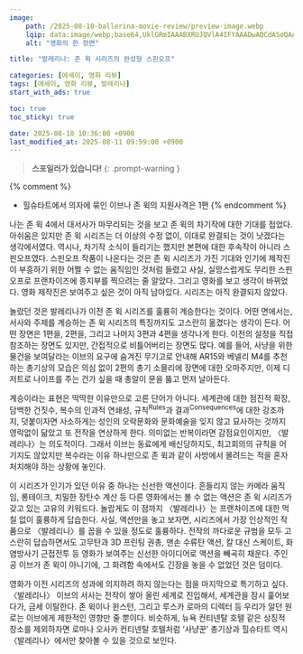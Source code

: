 ```yaml
---
image:
    path: /2025-08-10-ballerina-movie-review/preview-image.webp
    lqip: data:image/webp;base64,UklGRmIAAABXRUJQVlA4IFYAAADwAQCdASoQAAgAAUAmJZQCdADw3CSWsIAA/vxw4w4rz7RwPAWcaYg3KW/2nH/7pxsQVxReuEvGbFfXKS3lajRMe5HXQhveg6Uq4e9Abh57h7+DB3wIAA==
    alt: "영화의 한 장면"

title: "발레리나: 존 윅 시리즈의 완성형 스핀오프"

categories: [에세이, 영화 리뷰]
tags: [에세이, 영화 리뷰, 발레리나]
start_with_ads: true

toc: true
toc_sticky: true

date: 2025-08-10 10:36:00 +0900
last_modified_at: 2025-08-11 09:59:00 +0900
---
```


> **스포일러가 있습니다!**
{: .prompt-warning }

{% comment %}
- 힐슈타트에서 의자에 묶인 이브나 존 윅의 지원사격은 1편
{% endcomment %}

나는 존 윅 4에서 대서사가 마무리되는 것을 보고 존 윅의 차기작에 대한 기대를 접었다. 아쉬움은 있지만 존 윅 시리즈는 더 이상의 수정 없이, 이대로 완결되는 것이 낫겠다는 생각에서였다. 역시나, 차기작 소식이 들리기는 했지만 본편에 대한 후속작이 아니라 스핀오프였다. 스핀오프 작품이 나온다는 것은 존 윅 시리즈가 가진 기대와 인기에 제작진이 부흥하기 위한 어쩔 수 없는 움직임인 것처럼 들렸고 사실, 실망스럽게도 무리한 스핀오프로 프랜차이즈에 종지부를 찍으려는 줄 알았다. 그리고 영화를 보고 생각이 바뀌었다. 영화 제작진은 보여주고 싶은 것이 아직 남아있다. 시리즈는 아직 완결되지 않았다. 

놀랐던 것은 발레리나가 이전 존 윅 시리즈를 훌륭히 계승한다는 것이다. 어떤 면에서는, 서사와 주제를 계승하는 존 윅 시리즈의 특징까지도 고스란히 옮겼다는 생각이 든다. 어떤 장면은 1편을, 2편을, 그리고 나머지 3편과 4편을 생각나게 한다. 이전의 설정을 직접 참조하는 장면도 있지만, 간접적으로 비틀어버리는 장면도 많다. 예를 들어, 사냥을 위한 물건을 보여달라는 이브의 요구에 숨겨진 무기고로 안내해 AR15와 베넬리 M4를 추천하는 총기상의 모습은 의심 없이 2편의 총기 소믈리에 장면에 대한 오마주지만, 이제 디저트로 나이프를 주는 건가 싶을 때 총알이 문을 뚫고 먼저 날아든다.

계승이라는 표현은 딱딱한 이유만으로 고른 단어가 아니다. 세계관에 대한 점진적 확장, 담백한 건짓수, 복수의 인과적 연쇄성, 규칙<sup>Rules</sup>과 결과<sup>Consequences</sup>에 대한 강조까지, 덧붙이자면 사소하게는 성인의 오락문화와 문화예술을 잊지 않고 묘사하는 것까지 영락없이 닮았고 또 전작을 연상하게 한다. 의미없는 반복이라면 감점요인이지만, 〈발레리나〉는 의도적이다. 그래서 이브는 동료에게 배신당하지도, 최고회의의 규칙을 어기지도 않았지만 복수라는 이유 하나만으로 존 윅과 같이 사방에서 몰려드는 적을 혼자 처치해야 하는 상황에 놓인다.  

이 시리즈가 인기가 있던 이유 중 하나는 신선한 액션이다. 흔들리지 않는 카메라 움직임, 롱테이크, 치밀한 장탄수 계산 등 다른 영화에서는 볼 수 없는 액션은 존 윅 시리즈가 갖고 있는 고유의 키워드다. 놀랍게도 이 점까지 〈발레리나〉는 프랜차이즈에 대한 먹칠 없이 훌륭하게 답습한다. 사실, 액션만을 놓고 보자면, 시리즈에서 가장 인상적인 작품으로 〈발레리나〉를 꼽을 수 있을 정도로 훌륭하다. 전작의 까다로운 규범을 모두 고스란히 답습하면서도 고무탄과 3D 프린팅 권총, 맨손 수류탄 액션, 칼 대신 스케이트, 화염방사기 근접전투 등 영화가 보여주는 신선한 아이디어로 액션을 빼곡히 채운다. 주인공 이브가 존 윅이 아니기에, 그 화려함 속에서도 긴장을 놓을 수 없었던 것은 덤이다.

영화가 이전 시리즈의 성과에 의지하려 하지 않는다는 점을 마지막으로 특기하고 싶다. 〈발레리나〉 이브의 서사는 전작이 쌓아 올린 세계로 진입해서, 세계관을 잠시 훑어보다가, 금세 이탈한다. 존 윅이나 윈스턴, 그리고 루스카 로마의 디렉터 등 우리가 알던 원로는 이브에게 제한적인 영향만 줄 뿐이다. 비슷하게, 뉴욕 컨티넨탈 호텔 같은 상징적 장소를 제외하자면 로마나 오사카 컨티넨탈 호텔처럼 ‘사냥꾼’ 총기상과 힐슈타트 역시 〈발레리나〉에서만 찾아볼 수 있을 것으로 보인다.